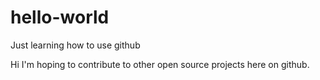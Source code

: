 # hello-world
Just learning how to use github

Hi I'm hoping to contribute to other open source projects here on github.
